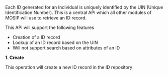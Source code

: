 Each ID generated for an Individual is uniquely identified by the UIN (Unique Identification Number). This is a central API which all other modules of MOSIP will use to retrieve an ID record.

This API will support the following features
 - Creation of a ID record
 - Lookup of an ID record based on the UIN
 - Will not support search based on attributes of an ID

**1. Create**

This operation will create a new ID record in the ID repository
